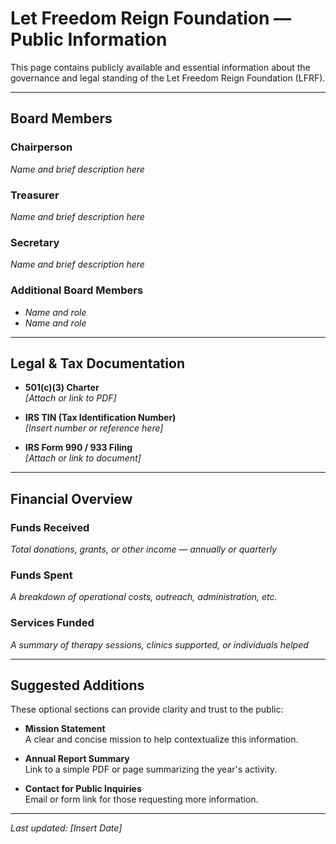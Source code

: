 # Let Freedom Reign Foundation — Public Information

This page contains publicly available and essential information about the governance and legal standing of the Let Freedom Reign Foundation (LFRF).

---

## Board Members

### Chairperson
*Name and brief description here*

### Treasurer
*Name and brief description here*

### Secretary
*Name and brief description here*

### Additional Board Members
- *Name and role*
- *Name and role*

---

## Legal & Tax Documentation

- **501(c)(3) Charter**  
  *[Attach or link to PDF]*

- **IRS TIN (Tax Identification Number)**  
  *[Insert number or reference here]*

- **IRS Form 990 / 933 Filing**  
  *[Attach or link to document]*

---

## Financial Overview

### Funds Received
*Total donations, grants, or other income — annually or quarterly*

### Funds Spent
*A breakdown of operational costs, outreach, administration, etc.*

### Services Funded
*A summary of therapy sessions, clinics supported, or individuals helped*

---

## Suggested Additions

These optional sections can provide clarity and trust to the public:

- **Mission Statement**  
  A clear and concise mission to help contextualize this information.

- **Annual Report Summary**  
  Link to a simple PDF or page summarizing the year's activity.

- **Contact for Public Inquiries**  
  Email or form link for those requesting more information.

---

*Last updated: [Insert Date]*  
